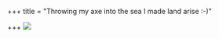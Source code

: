 +++
title = "Throwing my axe into the sea I made land arise :-)"

+++
[![](https://i1.wp.com/farm4.static.flickr.com/3075/2683265207_7a68f030e9_b.jpg)](http://farm4.static.flickr.com/3075/2683265207_7a68f030e9_b.jpg)
